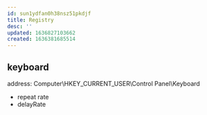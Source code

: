 ```yaml
---
id: sun1ydfan0h38nsz51pkdjf
title: Registry
desc: ''
updated: 1636827103662
created: 1636381685514
---
```



## keyboard
address: Computer\HKEY_CURRENT_USER\Control Panel\Keyboard
- repeat rate
- delayRate
